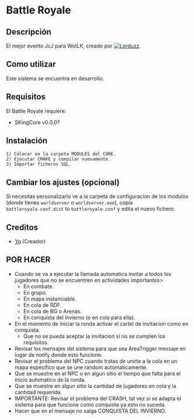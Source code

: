 # Battle Royale

## Descripción

El mejor evento JcJ para WotLK, creado por [![Lerduzz](https://i.imgur.com/Jhrdgv6.png)](https://youtube.com/@lerduzz).


## Como utilizar

Este sistema se encuentra en desarrollo.


## Requisitos

El Battle Royale requiere:

- SKingCore v0.0.0?


## Instalación

```
1) Colocar en la carpeta MODULES del CORE.
2) Ejecutar CMAKE y compilar nuevamente.
3) Importar ficheros SQL.
```

## Cambiar los ajustes (opcional)

Si necesitas personalizarlo ve a la carpeta de configuracion de los modulos (donde tienes `worldserver` o `worldserver.exe`), copia `battleroyale.conf.dist` to `battleroyale.conf` y edita el nuevo fichero.


## Creditos

* [Yo](https://github.com/Lerduzz) (Creador)


## POR HACER
- Cuando se va a ejecutar la llamada automatica invitar a todos los jugadores que no se encuentren en actividades importantes>
  * En combate.
  * En grupo.
  * En mapa instanciable.
  * En cola de RDF.
  * En cola de BG o Arenas.
  * En conquista del invierno (o en cola para ella).
- En el momento de iniciar la ronda activar el cartel de invitacion como en conquista.
  * Que no se pueda aceptar la invitacion si no se cumplen los requisitos.
- Revisar los mensajes del sistema para que sea AreaTrigger messaje en lugar de notify donde esto funcione.
- Revisar el problema del NPC cuando tratas de unirte a la cola en un mapa especifico que se une random automaticamente.
- Que se muestre en el NPC o en algun sitio el tiempo que falta para el inicio automatico de la ronda.
- Que se muestre en algun sitio la cantidad de jugadores en cola y la cantidad requerida.
- IMPORTANTE: Revisar el problema del CRASH, tal vez si se adapta el sistema para que funcione como conquista ya esto no suceda.
- Hacer que en el mensaje no salga CONQUISTA DEL INVIERNO.
